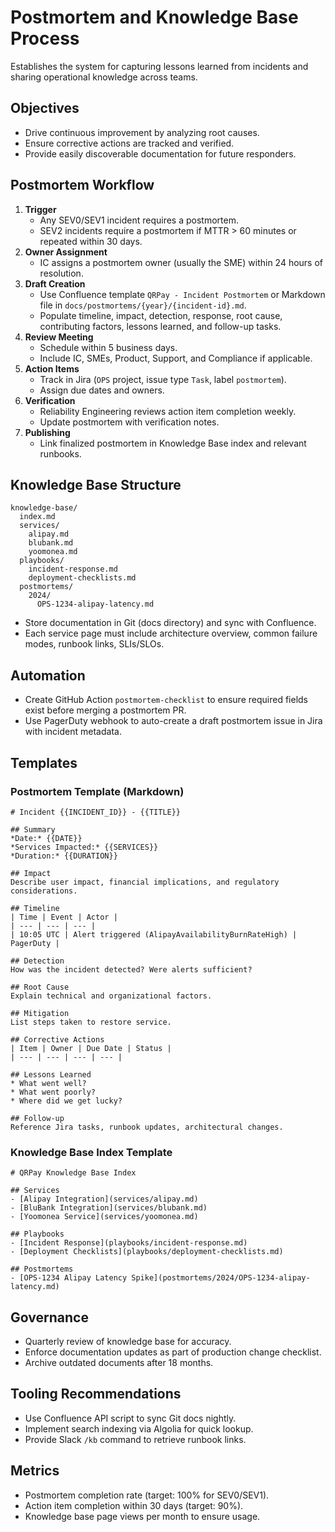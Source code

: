 # Postmortem and Knowledge Base Process

Establishes the system for capturing lessons learned from incidents and sharing operational knowledge across teams.

## Objectives

* Drive continuous improvement by analyzing root causes.
* Ensure corrective actions are tracked and verified.
* Provide easily discoverable documentation for future responders.

## Postmortem Workflow

1. **Trigger**
   * Any SEV0/SEV1 incident requires a postmortem.
   * SEV2 incidents require a postmortem if MTTR > 60 minutes or repeated within 30 days.
2. **Owner Assignment**
   * IC assigns a postmortem owner (usually the SME) within 24 hours of resolution.
3. **Draft Creation**
   * Use Confluence template `QRPay - Incident Postmortem` or Markdown file in `docs/postmortems/{year}/{incident-id}.md`.
   * Populate timeline, impact, detection, response, root cause, contributing factors, lessons learned, and follow-up tasks.
4. **Review Meeting**
   * Schedule within 5 business days.
   * Include IC, SMEs, Product, Support, and Compliance if applicable.
5. **Action Items**
   * Track in Jira (`OPS` project, issue type `Task`, label `postmortem`).
   * Assign due dates and owners.
6. **Verification**
   * Reliability Engineering reviews action item completion weekly.
   * Update postmortem with verification notes.
7. **Publishing**
   * Link finalized postmortem in Knowledge Base index and relevant runbooks.

## Knowledge Base Structure

```
knowledge-base/
  index.md
  services/
    alipay.md
    blubank.md
    yoomonea.md
  playbooks/
    incident-response.md
    deployment-checklists.md
  postmortems/
    2024/
      OPS-1234-alipay-latency.md
```

* Store documentation in Git (docs directory) and sync with Confluence.
* Each service page must include architecture overview, common failure modes, runbook links, SLIs/SLOs.

## Automation

* Create GitHub Action `postmortem-checklist` to ensure required fields exist before merging a postmortem PR.
* Use PagerDuty webhook to auto-create a draft postmortem issue in Jira with incident metadata.

## Templates

### Postmortem Template (Markdown)
```
# Incident {{INCIDENT_ID}} - {{TITLE}}

## Summary
*Date:* {{DATE}}
*Services Impacted:* {{SERVICES}}
*Duration:* {{DURATION}}

## Impact
Describe user impact, financial implications, and regulatory considerations.

## Timeline
| Time | Event | Actor |
| --- | --- | --- |
| 10:05 UTC | Alert triggered (AlipayAvailabilityBurnRateHigh) | PagerDuty |

## Detection
How was the incident detected? Were alerts sufficient?

## Root Cause
Explain technical and organizational factors.

## Mitigation
List steps taken to restore service.

## Corrective Actions
| Item | Owner | Due Date | Status |
| --- | --- | --- | --- |

## Lessons Learned
* What went well?
* What went poorly?
* Where did we get lucky?

## Follow-up
Reference Jira tasks, runbook updates, architectural changes.
```

### Knowledge Base Index Template
```
# QRPay Knowledge Base Index

## Services
- [Alipay Integration](services/alipay.md)
- [BluBank Integration](services/blubank.md)
- [Yoomonea Service](services/yoomonea.md)

## Playbooks
- [Incident Response](playbooks/incident-response.md)
- [Deployment Checklists](playbooks/deployment-checklists.md)

## Postmortems
- [OPS-1234 Alipay Latency Spike](postmortems/2024/OPS-1234-alipay-latency.md)
```

## Governance

* Quarterly review of knowledge base for accuracy.
* Enforce documentation updates as part of production change checklist.
* Archive outdated documents after 18 months.

## Tooling Recommendations

* Use Confluence API script to sync Git docs nightly.
* Implement search indexing via Algolia for quick lookup.
* Provide Slack `/kb` command to retrieve runbook links.

## Metrics

* Postmortem completion rate (target: 100% for SEV0/SEV1).
* Action item completion within 30 days (target: 90%).
* Knowledge base page views per month to ensure usage.
